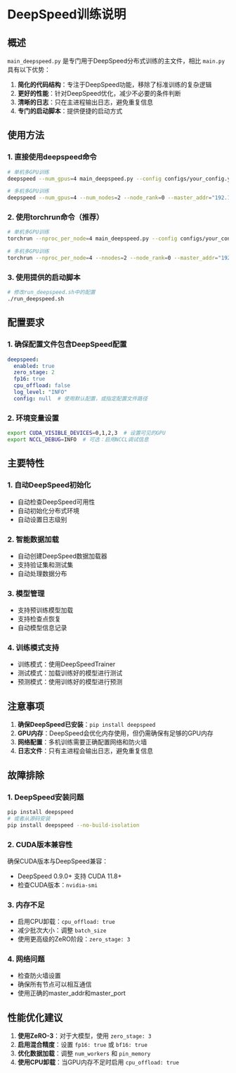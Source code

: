 # DeepSpeed训练说明

## 概述

`main_deepspeed.py` 是专门用于DeepSpeed分布式训练的主文件，相比 `main.py` 具有以下优势：

1. **简化的代码结构**：专注于DeepSpeed功能，移除了标准训练的复杂逻辑
2. **更好的性能**：针对DeepSpeed优化，减少不必要的条件判断
3. **清晰的日志**：只在主进程输出日志，避免重复信息
4. **专门的启动脚本**：提供便捷的启动方式

## 使用方法

### 1. 直接使用deepspeed命令

```bash
# 单机多GPU训练
deepspeed --num_gpus=4 main_deepspeed.py --config configs/your_config.yaml --task train

# 多机多GPU训练
deepspeed --num_gpus=4 --num_nodes=2 --node_rank=0 --master_addr="192.168.1.100" --master_port=29500 main_deepspeed.py --config configs/your_config.yaml --task train
```

### 2. 使用torchrun命令（推荐）

```bash
# 单机多GPU训练
torchrun --nproc_per_node=4 main_deepspeed.py --config configs/your_config.yaml --task train

# 多机多GPU训练
torchrun --nproc_per_node=4 --nnodes=2 --node_rank=0 --master_addr="192.168.1.100" --master_port=29500 main_deepspeed.py --config configs/your_config.yaml --task train
```

### 3. 使用提供的启动脚本

```bash
# 修改run_deepspeed.sh中的配置
./run_deepspeed.sh
```

## 配置要求

### 1. 确保配置文件包含DeepSpeed配置

```yaml
deepspeed:
  enabled: true
  zero_stage: 2
  fp16: true
  cpu_offload: false
  log_level: "INFO"
  config: null  # 使用默认配置，或指定配置文件路径
```

### 2. 环境变量设置

```bash
export CUDA_VISIBLE_DEVICES=0,1,2,3  # 设置可见的GPU
export NCCL_DEBUG=INFO  # 可选：启用NCCL调试信息
```

## 主要特性

### 1. 自动DeepSpeed初始化
- 自动检查DeepSpeed可用性
- 自动初始化分布式环境
- 自动设置日志级别

### 2. 智能数据加载
- 自动创建DeepSpeed数据加载器
- 支持验证集和测试集
- 自动处理数据分布

### 3. 模型管理
- 支持预训练模型加载
- 支持检查点恢复
- 自动模型信息记录

### 4. 训练模式支持
- 训练模式：使用DeepSpeedTrainer
- 测试模式：加载训练好的模型进行测试
- 预测模式：使用训练好的模型进行预测

## 注意事项

1. **确保DeepSpeed已安装**：`pip install deepspeed`
2. **GPU内存**：DeepSpeed会优化内存使用，但仍需确保有足够的GPU内存
3. **网络配置**：多机训练需要正确配置网络和防火墙
4. **日志文件**：只有主进程会输出日志，避免重复信息

## 故障排除

### 1. DeepSpeed安装问题
```bash
pip install deepspeed
# 或者从源码安装
pip install deepspeed --no-build-isolation
```

### 2. CUDA版本兼容性
确保CUDA版本与DeepSpeed兼容：
- DeepSpeed 0.9.0+ 支持 CUDA 11.8+
- 检查CUDA版本：`nvidia-smi`

### 3. 内存不足
- 启用CPU卸载：`cpu_offload: true`
- 减少批次大小：调整 `batch_size`
- 使用更高级的ZeRO阶段：`zero_stage: 3`

### 4. 网络问题
- 检查防火墙设置
- 确保所有节点可以相互通信
- 使用正确的master_addr和master_port

## 性能优化建议

1. **使用ZeRO-3**：对于大模型，使用 `zero_stage: 3`
2. **启用混合精度**：设置 `fp16: true` 或 `bf16: true`
3. **优化数据加载**：调整 `num_workers` 和 `pin_memory`
4. **使用CPU卸载**：当GPU内存不足时启用 `cpu_offload: true`
